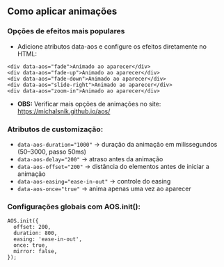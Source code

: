 ## Como aplicar animações 
### Opções de efeitos mais populares
- Adicione atributos data-aos e configure os efeitos diretamente no HTML:
```
<div data-aos="fade">Animado ao aparecer</div>
<div data-aos="fade-up">Animado ao aparecer</div>
<div data-aos="fade-down">Animado ao aparecer</div>
<div data-aos="slide-right">Animado ao aparecer</div>
<div data-aos="zoom-in">Animado ao aparecer</div>
```
- **OBS:** Verificar mais opções de animações no site: https://michalsnik.github.io/aos/

### Atributos de customização:
- ``data-aos-duration="1000"`` → duração da animação em milissegundos (50–3000, passo 50ms)
- ``data-aos-delay="200"`` → atraso antes da animação
- ``data-aos-offset="200"`` → distância do elementos antes de iniciar a animação
- ``data-aos-easing="ease-in-out"`` → controle do easing
- ``data-aos-once="true"`` → anima apenas uma vez ao aparecer

### Configurações globais com AOS.init():
```
AOS.init({
  offset: 200,
  duration: 800,
  easing: 'ease-in-out',
  once: true,
  mirror: false,
});
```